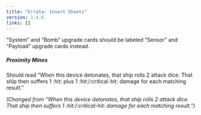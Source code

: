 ```yaml
---
title: "Errata: Insert Sheets"
version: 1.4.6
links: []
---
```


“System” and “Bomb” upgrade cards should be labeled “Sensor” and “Payload” upgrade cards instead.

##### **Proximity Mines**

Should read “When this device detonates, that ship rolls 2 attack dice. That ship then suffers 1 :hit: plus 1 :hit:/:critical-hit: damage for each matching result.”

_(Changed from “When this device detonates, that ship rolls 2 attack dice. That ship then suffers 1 :hit:/:critical-hit: damage for each matching result.”)_
